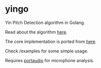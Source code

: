 # yingo

Yin Pitch Detection algorithm in Golang.

Read about the algorithm [here](http://audition.ens.fr/adc/pdf/2002_JASA_YIN.pdf).

The core implementation is ported from [here](https://github.com/ashokfernandez/Yin-Pitch-Tracking).

Check /examples for some simple usage.

Requires [portaudio](https://github.com/gordonklaus/portaudio) for microphone analysis.

